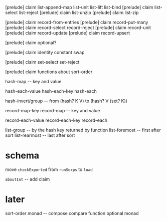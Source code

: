 [prelude] claim list-append-map list-unit list-lift list-bind
[prelude] claim list-select list-reject
[prelude] claim list-unzip
[prelude] claim list-zip

[prelude] claim record-from-entries
[prelude] claim record-put-many
[prelude] claim record-select record-reject
[prelude] claim record-unit
[prelude] claim record-update
[prelude] claim record-upsert

[prelude] claim optional?

[prelude] claim identity constant swap

[prelude] claim set-select set-reject

[prelude] claim functions about sort-order

hash-map -- key and value

hash-each-value
hash-each-key
hash-each

hash-invert/group -- from (hash? K V) to (hash? V (set? K))

record-map-key
record-map -- key and value

record-each-value
record-each-key
record-each

list-group -- by the hash key returned by function
list-foremost -- first after sort
list-rearmost -- last after sort

# schema

move `checkExported` from `runSexps` to `load`

`aboutInt` -- add claim

# later

sort-order monad -- compose compare function
optional monad
